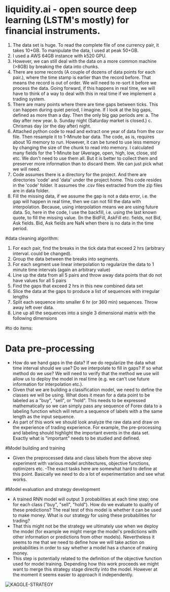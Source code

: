 # liquidity.ai - open source deep learning (LSTM's mostly) for financial instruments.  

1. The data set is huge. To read the complete file of one currency pair, it takes 10+GB. To manipulate the data, I used at peak 50+GB.
2. I used a AWS 64GB instance with k520 GPU.
3. However, we can still deal with the data on a more common machine (>8GB) by breaking the data into chunks.
4. There are some records (A couple of dozens of data points for each pair.), where the time stamp is earlier than the record before. That means the record is out of order. We will need to re-sort it before we process the data. Going forward, if this happens in real time, we will have to think of a way to deal with this in real time if we implement a trading system.
5. There are many points where there are time gaps between ticks. This can happen during quiet period, I imagine. If I look at the big gaps, defined as more than a day.  Then the only big gap periods are: a. The day after new year. b. Sunday night (Saturday market is closed.)  c. Chrismas day (or the day after) night.
6. Attached python code to read and extract one year of data from the csv file. Then resample it to 1-Minute bar data. The code, as is, requires about 1G memory to run. However, it can be tuned to use less memory by changing the size of the chunk to read into memory. I calculated many fields for the 1-Minute bar (Average, open, high, low, close, std etc. We don't need to use them all. But it is better to collect them and preserver more information than to discard them. We can just pick what we will need.
7. Code assumes there is a directory for the project. And there are directories 'code' and 'data' under the project home. This code resides in the 'code' folder. It assumes the .csv files extracted from the zip files are in data folder.
8. Fill the missing data, if we assume the gap is not a data error, i.e. the gap will happen in real time, then we can not fill the data with interpolation. Because, using interpolation means we are using future data. So, here in the code, I use the backfill, i.e. using the last known quote, to fill the missing value. (In the BidFill, AskFill etc. fields, not Bid, Ask fields. Bid, Ask fields are NaN when there is no data in the time period.

#data cleaning algorithm:
1. For each pair, find the breaks in the tick data that exceed 2 hrs (arbitrary interval. could be changed). 
2. Group the data between the breaks into segments.
3. For each segment use linear interpolation to regularize the data to 1 minute time intervals (again an arbitrary value)
4. Line up the data from all 5 pairs and throw away data points that do not have values for all 5 pairs
5. Find the gaps that exceed 2 hrs in this new combined data set
6. Slice the data at the gaps to produce a list of sequences with irregular lengths
7. Split each sequence into smaller 6 hr (or 360 min) sequences. Throw away left over data.
8. Line up all the sequences into a single 3 dimensional matrix with the following dimensions 

#to do items:
# Data pre-processing
- How do we hand gaps in the data? If we do regularize the data what time interval should we use? Do we interpolate to fill in gaps? If so what method do we use? We will need to verify that the method we use will allow us to deploy the model in real time (e.g. we can't use future information for interpolation etc.).
- Given that we are building a classification model, we need to define the classes we will be using. What does it mean for a data point to be labeled as a "buy", "sell", or "hold". This needs to be expressed mathematically so we can simply pass any sequence of Forex data to a labeling function which will return a sequence of labels with a the same length as the input sequence.
- As part of this work we should look analyze the raw data and draw on the experience of trading experience. For example, the pre-processing and labeling should highlight the important events in the data set. Exactly what is "important" needs to be studied and defined.

#Model building and training
- Given the preprocessed data and class labels from the above step experiment with various model architectures, objective functions, optimizers etc.
-The exact tasks here are somewhat hard to define at this point. Basically we need to do a lot of experimentation and see what works.

#Model evaluation and strategy development
- A trained RNN model will output 3 probabilities at each time step; one for each class ("buy", "sell", "hold"). How do we evaluate to quality of these predictions? The real test of this model is whether it can be used to make money. What is our strategy for using these probabilities for trading?
- That this might not be the strategy we ultimately use when we deploy the model (for example we might merge the model's predictions with other information or predictions from other models). Nevertheless it seems to me that we need to define how we will take action on probabilities in order to say whether a model has a chance of making money.
- This step is potentially related to the definition of the objective function used for model training. Depending how this work proceeds we might want to merge this strategy stage directly into the model. However at the moment it seems easier to approach it independently.

![KAGGLE-STRATEGY](https://s3.amazonaws.com/s3test-boxer/pub/I%27m+gonna+boost+it.jpg)

